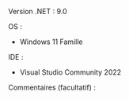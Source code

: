 Version .NET : 9.0

OS :
- Windows 11 Famille

IDE :
- Visual Studio Community 2022

Commentaires (facultatif) :